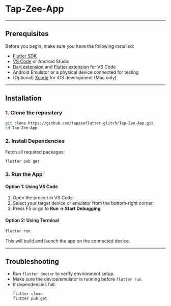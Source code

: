 # Tap-Zee-App

---

## **Prerequisites**

Before you begin, make sure you have the following installed:

- [Flutter SDK](https://flutter.dev/docs/get-started/install)
- [VS Code](https://code.visualstudio.com/) or Android Studio
- [Dart extension](https://marketplace.visualstudio.com/items?itemName=Dart-Code.dart-code) and [Flutter extension](https://marketplace.visualstudio.com/items?itemName=Dart-Code.flutter) for VS Code
- Android Emulator or a physical device connected for testing
- (Optional) [Xcode](https://developer.apple.com/xcode/) for iOS development (Mac only)

---

## **Installation**

### 1. Clone the repository

```bash
git clone https://github.com/tapzeeflutter-glitch/Tap-Zee-App.git
cd Tap-Zee-App
```

### 2. Install Dependencies

Fetch all required packages:

```bash
flutter pub get
```

### 3. Run the App

#### Option 1: Using VS Code

1. Open the project in VS Code.
2. Select your target device or emulator from the bottom-right corner.
3. Press F5 or go to **Run → Start Debugging**.

#### Option 2: Using Terminal

```bash
flutter run
```

This will build and launch the app on the connected device.

---

## **Troubleshooting**

- Run `flutter doctor` to verify environment setup.
- Make sure the device/emulator is running before `flutter run`.
- If dependencies fail:
  ```bash
  flutter clean
  flutter pub get
  ```
